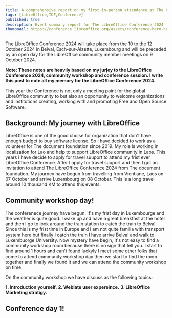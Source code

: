 ```yaml
---
title: A comprehensive report on my first in-person attendance at The LibreOffice Conference 2024
tags: [LibreOffice,TDF,Conference]
published: true
description: Event summary report for The LibreOffice Conference 2024
thumbnail: https://conference.libreoffice.org/assets/conference-hero-banners/LibOConOS2024-Building-72eca8ab.jpg
---
```


The LibreOffice Conference 2024 will take place from the 10 to the 12 October 2024 in Belval, Esch-sur-Alzette, Luxembourg and will be preceded by an open day for the LibreOffice community member meetings on 9 October 2024.

**Note: These notes are heavily based on my jurjey to the LibreOffice Conference 2024, community workshop and conference session. I write this post to note all my memory for the LibreOffice Conference 2024.**

This year the Conference is not only a meeting point for the global LibreOffice community to but also an opportunity to welcome organizations and institutions creating, working with and promoting Free and Open Source Software.

## [](#header-2)Background: My journey with LibreOffice

LibreOffice is one of the good choise for organization that don't have enough budget to buy software license. So I have decided to work as a volunteer for The document foundation since 2019. My role is working in localization for Lao and help to support LibreOffice community in Laos. This years I have decide to apply for travel suuport to attend my frist ever LibreOffice Conference. After I apply for travel suuport and then I got an invitation to attend The LibreOffice Conference 2024 from The document foundation. My journey have begun from travelling from Vientiane, Laos on 07 October and arrive Luxembourg on 08 October. This is a long travel around 10 thousand KM to attend this events.

## [](#header-2)Community workshop day!

The conferenece journey have begun. It's my frist day in Luxembourge and the weather is quite good. I wake up and have a great breakfast at the hotel and then I go to look around the train station to catch the train to Belval. Since this is my frist time in Europe and I am not quite familia with transport system here but finally I catch the train I have arrive Belval and walk to Luxembuorge University. Now mystery have begin, It's not easy to find a community workshop room because there is no sign that tell you. I start to find around 1 hours and can't found luckyly I meet some other folks that come to attend community workshop day then we start to find the room together and finally we found it and we can attend the community workshop on time.

On the community workshop we have discuss as the following topics:

  **1. Introduction yourself.**
  **2. Weblate user expereince.**
  **3. LibreOffice Marketing stratigy.**

## [](#header-2)Conference day 1!